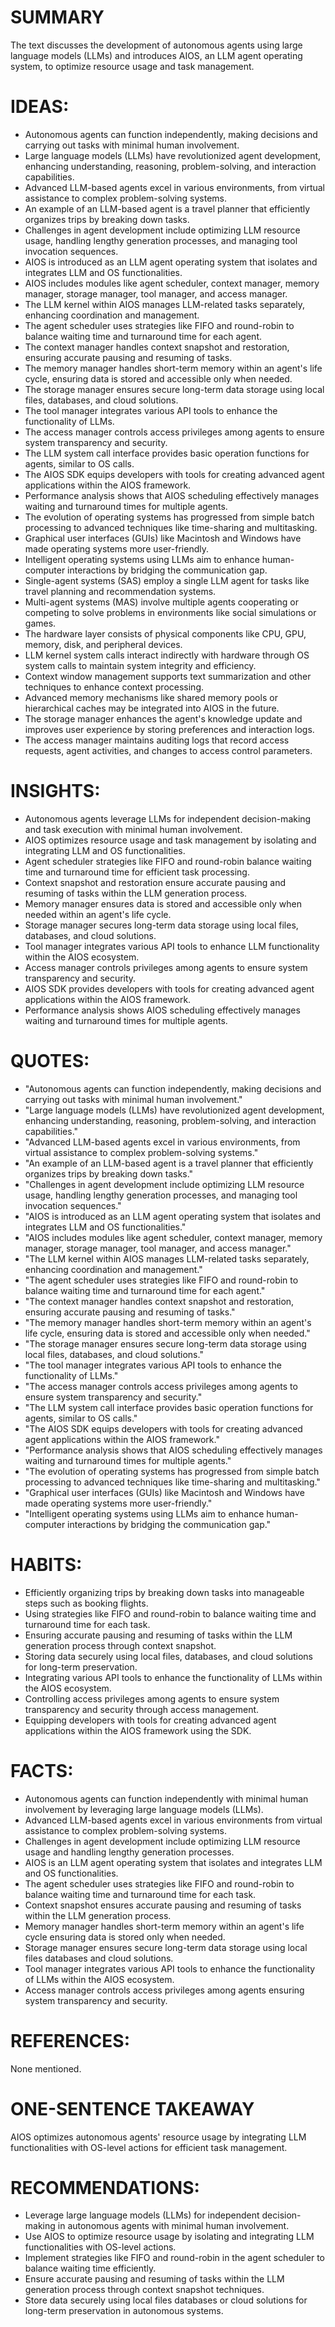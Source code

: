 # SUMMARY
The text discusses the development of autonomous agents using large language models (LLMs) and introduces AIOS, an LLM agent operating system, to optimize resource usage and task management.

# IDEAS:
- Autonomous agents can function independently, making decisions and carrying out tasks with minimal human involvement.
- Large language models (LLMs) have revolutionized agent development, enhancing understanding, reasoning, problem-solving, and interaction capabilities.
- Advanced LLM-based agents excel in various environments, from virtual assistance to complex problem-solving systems.
- An example of an LLM-based agent is a travel planner that efficiently organizes trips by breaking down tasks.
- Challenges in agent development include optimizing LLM resource usage, handling lengthy generation processes, and managing tool invocation sequences.
- AIOS is introduced as an LLM agent operating system that isolates and integrates LLM and OS functionalities.
- AIOS includes modules like agent scheduler, context manager, memory manager, storage manager, tool manager, and access manager.
- The LLM kernel within AIOS manages LLM-related tasks separately, enhancing coordination and management.
- The agent scheduler uses strategies like FIFO and round-robin to balance waiting time and turnaround time for each agent.
- The context manager handles context snapshot and restoration, ensuring accurate pausing and resuming of tasks.
- The memory manager handles short-term memory within an agent's life cycle, ensuring data is stored and accessible only when needed.
- The storage manager ensures secure long-term data storage using local files, databases, and cloud solutions.
- The tool manager integrates various API tools to enhance the functionality of LLMs.
- The access manager controls access privileges among agents to ensure system transparency and security.
- The LLM system call interface provides basic operation functions for agents, similar to OS calls.
- The AIOS SDK equips developers with tools for creating advanced agent applications within the AIOS framework.
- Performance analysis shows that AIOS scheduling effectively manages waiting and turnaround times for multiple agents.
- The evolution of operating systems has progressed from simple batch processing to advanced techniques like time-sharing and multitasking.
- Graphical user interfaces (GUIs) like Macintosh and Windows have made operating systems more user-friendly.
- Intelligent operating systems using LLMs aim to enhance human-computer interactions by bridging the communication gap.
- Single-agent systems (SAS) employ a single LLM agent for tasks like travel planning and recommendation systems.
- Multi-agent systems (MAS) involve multiple agents cooperating or competing to solve problems in environments like social simulations or games.
- The hardware layer consists of physical components like CPU, GPU, memory, disk, and peripheral devices.
- LLM kernel system calls interact indirectly with hardware through OS system calls to maintain system integrity and efficiency.
- Context window management supports text summarization and other techniques to enhance context processing.
- Advanced memory mechanisms like shared memory pools or hierarchical caches may be integrated into AIOS in the future.
- The storage manager enhances the agent's knowledge update and improves user experience by storing preferences and interaction logs.
- The access manager maintains auditing logs that record access requests, agent activities, and changes to access control parameters.

# INSIGHTS:
- Autonomous agents leverage LLMs for independent decision-making and task execution with minimal human involvement.
- AIOS optimizes resource usage and task management by isolating and integrating LLM and OS functionalities.
- Agent scheduler strategies like FIFO and round-robin balance waiting time and turnaround time for efficient task processing.
- Context snapshot and restoration ensure accurate pausing and resuming of tasks within the LLM generation process.
- Memory manager ensures data is stored and accessible only when needed within an agent's life cycle.
- Storage manager secures long-term data storage using local files, databases, and cloud solutions.
- Tool manager integrates various API tools to enhance LLM functionality within the AIOS ecosystem.
- Access manager controls privileges among agents to ensure system transparency and security.
- AIOS SDK provides developers with tools for creating advanced agent applications within the AIOS framework.
- Performance analysis shows AIOS scheduling effectively manages waiting and turnaround times for multiple agents.

# QUOTES:
- "Autonomous agents can function independently, making decisions and carrying out tasks with minimal human involvement."
- "Large language models (LLMs) have revolutionized agent development, enhancing understanding, reasoning, problem-solving, and interaction capabilities."
- "Advanced LLM-based agents excel in various environments, from virtual assistance to complex problem-solving systems."
- "An example of an LLM-based agent is a travel planner that efficiently organizes trips by breaking down tasks."
- "Challenges in agent development include optimizing LLM resource usage, handling lengthy generation processes, and managing tool invocation sequences."
- "AIOS is introduced as an LLM agent operating system that isolates and integrates LLM and OS functionalities."
- "AIOS includes modules like agent scheduler, context manager, memory manager, storage manager, tool manager, and access manager."
- "The LLM kernel within AIOS manages LLM-related tasks separately, enhancing coordination and management."
- "The agent scheduler uses strategies like FIFO and round-robin to balance waiting time and turnaround time for each agent."
- "The context manager handles context snapshot and restoration, ensuring accurate pausing and resuming of tasks."
- "The memory manager handles short-term memory within an agent's life cycle, ensuring data is stored and accessible only when needed."
- "The storage manager ensures secure long-term data storage using local files, databases, and cloud solutions."
- "The tool manager integrates various API tools to enhance the functionality of LLMs."
- "The access manager controls access privileges among agents to ensure system transparency and security."
- "The LLM system call interface provides basic operation functions for agents, similar to OS calls."
- "The AIOS SDK equips developers with tools for creating advanced agent applications within the AIOS framework."
- "Performance analysis shows that AIOS scheduling effectively manages waiting and turnaround times for multiple agents."
- "The evolution of operating systems has progressed from simple batch processing to advanced techniques like time-sharing and multitasking."
- "Graphical user interfaces (GUIs) like Macintosh and Windows have made operating systems more user-friendly."
- "Intelligent operating systems using LLMs aim to enhance human-computer interactions by bridging the communication gap."

# HABITS:
- Efficiently organizing trips by breaking down tasks into manageable steps such as booking flights.
- Using strategies like FIFO and round-robin to balance waiting time and turnaround time for each task.
- Ensuring accurate pausing and resuming of tasks within the LLM generation process through context snapshot.
- Storing data securely using local files, databases, and cloud solutions for long-term preservation.
- Integrating various API tools to enhance the functionality of LLMs within the AIOS ecosystem.
- Controlling access privileges among agents to ensure system transparency and security through access management.
- Equipping developers with tools for creating advanced agent applications within the AIOS framework using the SDK.

# FACTS:
- Autonomous agents can function independently with minimal human involvement by leveraging large language models (LLMs).
- Advanced LLM-based agents excel in various environments from virtual assistance to complex problem-solving systems.
- Challenges in agent development include optimizing LLM resource usage and handling lengthy generation processes.
- AIOS is an LLM agent operating system that isolates and integrates LLM and OS functionalities.
- The agent scheduler uses strategies like FIFO and round-robin to balance waiting time and turnaround time for each task.
- Context snapshot ensures accurate pausing and resuming of tasks within the LLM generation process.
- Memory manager handles short-term memory within an agent's life cycle ensuring data is stored only when needed.
- Storage manager ensures secure long-term data storage using local files databases and cloud solutions.
- Tool manager integrates various API tools to enhance the functionality of LLMs within the AIOS ecosystem.
- Access manager controls access privileges among agents ensuring system transparency and security.

# REFERENCES:
None mentioned.

# ONE-SENTENCE TAKEAWAY
AIOS optimizes autonomous agents' resource usage by integrating LLM functionalities with OS-level actions for efficient task management.

# RECOMMENDATIONS:
- Leverage large language models (LLMs) for independent decision-making in autonomous agents with minimal human involvement.
- Use AIOS to optimize resource usage by isolating and integrating LLM functionalities with OS-level actions.
- Implement strategies like FIFO and round-robin in the agent scheduler to balance waiting time efficiently.
- Ensure accurate pausing and resuming of tasks within the LLM generation process through context snapshot techniques.
- Store data securely using local files databases or cloud solutions for long-term preservation in autonomous systems.